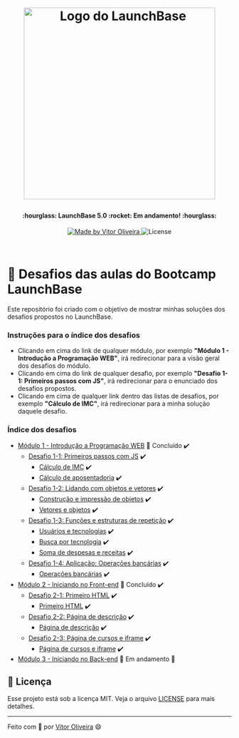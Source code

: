 <h1 align="center">
  <img src="https://camo.githubusercontent.com/268b1344409fac98c4eeda520482b6910c4ddcba/68747470733a2f2f73746f726167652e676f6f676c65617069732e636f6d2f676f6c64656e2d77696e642f626f6f7463616d702d6c61756e6368626173652f6c6f676f2e706e67" width="430px" alt="Logo do LaunchBase">
<p></p>
</h1>

<h4 align="center">
  :hourglass:  LaunchBase  5.0  :rocket:  Em andamento!  :hourglass:
</h4>

<p align="center">
  <a href="https://www.linkedin.com/in/vitorgaoliveira/">
    <img alt="Made by Vitor Oliveira" src="https://img.shields.io/badge/made%20by-Vitor%20Oliveira-brightgreen">
  </a>

  <img alt="License" src="https://img.shields.io/badge/license-MIT-brightgreen">
</p>

<p>
  &nbsp;
</p>

# :rocket: Desafios das aulas do Bootcamp LaunchBase 

Este repositório foi criado com o objetivo de mostrar minhas soluções dos desafios propostos no LaunchBase.


### Instruções para o índice dos desafios

- Clicando em cima do link de qualquer módulo, por exemplo **"Módulo 1 - Introdução a Programação WEB"**, irá redirecionar para a visão geral dos desafios do módulo.
- Clicando em cima do link de qualquer desafio, por exemplo **"Desafio 1-1: Primeiros passos com JS"**, irá redirecionar para o enunciado dos desafios propostos.
- Clicando em cima de qualquer link dentro das listas de desafios, por exemplo **"Cálculo de IMC"**, irá redirecionar para a minha solução daquele desafio.


### Índice dos desafios

- [Módulo 1 - Introdução a Programação WEB](https://github.com/Rocketseat/bootcamp-launchbase-desafios-01) :rocket: Concluído :heavy_check_mark:
  - [Desafio 1-1: Primeiros passos com JS](https://github.com/Rocketseat/bootcamp-launchbase-desafios-01/blob/master/desafios/01-1-primeiros-passos-com-js.md) :heavy_check_mark:
    - [Cálculo de IMC](https://github.com/VitorGabrieldeOliveira/Launchbase-5.0-Desafios/blob/master/Desafios/1-introducao-a-programacao-web/desafio-1-1/calculo-de-imc.js) :heavy_check_mark:
    - [Cálculo de aposentadoria](https://github.com/VitorGabrieldeOliveira/Launchbase-5.0-Desafios/blob/master/Desafios/1-introducao-a-programacao-web/desafio-1-1/calculo-de-aposentadoria.js) :heavy_check_mark:
  - [Desafio 1-2: Lidando com objetos e vetores](https://github.com/Rocketseat/bootcamp-launchbase-desafios-01/blob/master/desafios/01-2-lidando-com-objetos-e-vetores.md) :heavy_check_mark:
    - [Construção e impressão de objetos](https://github.com/VitorGabrieldeOliveira/Launchbase-5.0-Desafios/blob/master/Desafios/1-introducao-a-programacao-web/desafio-1-2/construcao-e-impressao-de-objetos.js) :heavy_check_mark:
    - [Vetores e objetos](https://github.com/VitorGabrieldeOliveira/Launchbase-5.0-Desafios/blob/master/Desafios/1-introducao-a-programacao-web/desafio-1-2/vetores-e-objetos.js) :heavy_check_mark:
  - [Desafio 1-3: Funções e estruturas de repetição](https://github.com/Rocketseat/bootcamp-launchbase-desafios-01/blob/master/desafios/01-3-funcoes-e-estruturas-de-repeticao.md) :heavy_check_mark:
    - [Usuários e tecnologias](https://github.com/VitorGabrieldeOliveira/Launchbase-5.0-Desafios/blob/master/Desafios/1-introducao-a-programacao-web/desafio-1-3/usuarios-e-tecnologias.js) :heavy_check_mark:
    - [Busca por tecnologia](https://github.com/VitorGabrieldeOliveira/Launchbase-5.0-Desafios/blob/master/Desafios/1-introducao-a-programacao-web/desafio-1-3/busca-por-tecnologia.js) :heavy_check_mark:
    - [Soma de despesas e receitas](https://github.com/VitorGabrieldeOliveira/Launchbase-5.0-Desafios/blob/master/Desafios/1-introducao-a-programacao-web/desafio-1-3/soma-de-despesas-e-receitas.js) :heavy_check_mark:
  - [Desafio 1-4: Aplicação: Operações bancárias](https://github.com/Rocketseat/bootcamp-launchbase-desafios-01/blob/master/desafios/01-4-aplicacao-operacoes-bancarias.md) :heavy_check_mark:
    - [Operações bancárias](https://github.com/VitorGabrieldeOliveira/Launchbase-5.0-Desafios/blob/master/Desafios/1-introducao-a-programacao-web/desafio-1-4/banking-operations.js) :heavy_check_mark:
- [Módulo 2 - Iniciando no Front-end](https://github.com/Rocketseat/bootcamp-launchbase-desafios-02) :rocket: Concluído :heavy_check_mark:
  - [Desafio 2-1: Primeiro HTML](https://github.com/Rocketseat/bootcamp-launchbase-desafios-02/blob/master/desafios/02-1-primeiro-html.md) :heavy_check_mark:
    - [Primeiro HTML](https://github.com/VitorGabrieldeOliveira/Launchbase-5.0-Desafios/blob/master/Desafios/2-iniciando-no-front-end/desafio-2-1) :heavy_check_mark:
  - [Desafio 2-2: Página de descrição](https://github.com/Rocketseat/bootcamp-launchbase-desafios-02/blob/master/desafios/02-2-pagina-descricao.md) :heavy_check_mark:
    - [Página de descrição](https://github.com/VitorGabrieldeOliveira/Launchbase-5.0-Desafios/blob/master/Desafios/2-iniciando-no-front-end/desafio-2-2) :heavy_check_mark:
  - [Desafio 2-3: Página de cursos e iframe](https://github.com/Rocketseat/bootcamp-launchbase-desafios-02/blob/master/desafios/02-3-pagina-cursos-e-iframe.md) :heavy_check_mark:
    - [Página de cursos e iframe](https://github.com/VitorGabrieldeOliveira/Launchbase-5.0-Desafios/blob/master/Desafios/2-iniciando-no-front-end/desafio-2-3) :heavy_check_mark:
- [Módulo 3 - Iniciando no Back-end](https://github.com/Rocketseat/bootcamp-launchbase-desafios-03) :construction: Em andamento :construction:

## :memo: Licença

Esse projeto está sob a licença MIT. Veja o arquivo [LICENSE](LICENSE) para mais detalhes.

---

Feito com 💜 por [Vitor Oliveira](https://www.linkedin.com/in/vitorgaoliveira/) :smile: